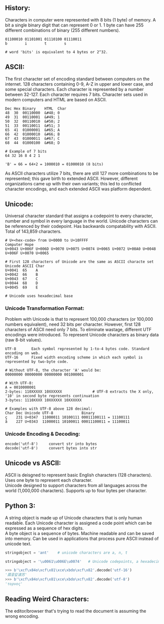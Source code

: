 ## History:
Characters in computer were represented with 8 bits (1 byte) of memory. A bit a single binary digit that can represent 0 or 1. 1 byte can have 255 different combinations of binary (255 different numbers).
```
01100010 01101001 01110100 01110011
b        i        t        s

# word 'bits' is equivalent to 4 bytes or 2^32.
```

## ASCII:
The first character set of encoding standard between computers on the internet. 128 characters containing 0-9, A-Z in upper and lower case, and some special characters. Each character is represented by a number between 32-127. Each character requires 7 bits. Character sets used in modern computers and HTML are based on ASCII.
```
Dec	Hex	Binary    HTML	Char
48	30	00110000  &#48;	0	
49	31	00110001  &#49;	1
50	32	00110010  &#50;	2	
51	33	00110011  &#51;	3
65	41	01000001  &#65;	A	 
66	42	01000010  &#66;	B	 
67	43	01000011  &#67;	C	 
68	44	01000100  &#68;	D	

# Example of 7 bits
64 32 16 8 4 2 1 

'B' = 66 = 64+2 = 1000010 = 01000010 (8 bits)
```
As ASCII characters utilize 7 bits, there are still 127 more combinations to be represented; this gave birth to extended ASCII. However, different organizations
came up with their own variants; this led to conflicted character encodings, and each extended ASCII was platform dependent.

## Unicode:
Universal character standard that assigns a codepoint to every character, number and symbol in every language in the world. Unicode characters can be referenced 
by their codepoint. Has backwards compatability with ASCII. Total of 143,859 characters.
```
# U+<hex-code> from U+0000 to U+10FFFF
Computer Hope
U+0043 U+006F U+006D U+0070 U+0075 U+0074 U+0065 U+0072 U+00A0 U+0048 U+006F U+0070 U+0065

# First 128 characters of Unicode are the same as ASCII characte set
Unicode ASCII Char
U+0041	65    A
U+0042	66    B
U+0043	67    C
U+0044	68    D
U+0045	69    E

# Unicode uses hexadecimal base 
```

### Unicode Transformation Format:
Problem with Unicode is that to represent 100,000 characters (or 100,000 numbers equivalent), need 32 bits per character. However, first 128 characters of ASCII
need only 7 bits. To eliminate wastage, different UTF encodings were introduced. To represent Unicode characters as binary data (raw 8-bit values).
```
UTF-8       Each symbol represented by 1-to-4 bytes code. Standard encoding on web.
UTF-16      Fixed width encoding scheme in which each symbol is represented by two-byte code.

# Without UTF-8, the character 'A' would be:
00000000 00000000 00000000 001000001

# With UTF-8:
A = 0010000001
2-bytes: 110XXXXX 10XXXXXX              # UTF-8 extracts the X only, '10' in second byte represents continuation
3-bytes: 1110XXXX 10XXXXXX 10XXXXXX

# Examples with UTF-8 above 128 decimal:
Char Dec Unicode UTF-8             Binary 
ç    231 U+0347  11000011 10100111 00011100111 = 11100111
ã    227 U+0343  11000011 10100011 00011100011 = 11100011
```

### Unicode Encoding & Decoding:
```
encode('utf-8')     convert str into bytes
decode('utf-8')     convert bytes into str
```

## Unicode vs ASCII:
ASCII is deisgned to represent basic English characters (128 characters). Uses one byte to represent each character.  
Unicode designed to support characters from all languages across the world (1,000,000 characters). Supports up to four bytes per character.

## Python 3:
A string object is made up of Unicode characters that is only human readable. Each Unicode character is assigned a code point which can be expressed as a sequence of hex digits.  
A byte object is a sequence of bytes. Machine readable and can be saved into memory. Can be used in applications that process pure ASCII instead of unicode text.
```python
stringobject = 'ant'    # unicode characters are a, n, t

stringobject = '\u0061\u006E\u0074'   # Unicode codepoints, a hexadecimal number 

>>> b'\xcf\x84o\xcf\x81\xce\xbdo\xcf\x82'.decode('utf-16')
'蓏콯캁澽苏'
>>> b'\xcf\x84o\xcf\x81\xce\xbdo\xcf\x82'.decode('utf-8')
'τoρνoς'
```

## Reading Weird Characters:
The editor/browser that's trying to read the document is assuming the wrong encoding.
